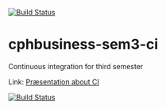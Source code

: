 [![Build Status](https://travis-ci.org/Jegp/cphbusiness-sem3-ci.svg?branch=master)](https://travis-ci.org/Jegp/cphbusiness-sem3-ci)

# cphbusiness-sem3-ci
Continuous integration for third semester

Link: [Præsentation about CI](https://jegp.github.io/cphbusiness-sem3-ci/presentation.html#/)


[![Build Status](https://travis-ci.org/teutzue/cphbusiness-sem3-ci.svg?branch=master)](https://travis-ci.org/teutzue/cphbusiness-sem3-ci)
